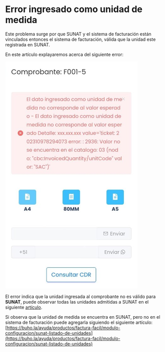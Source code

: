 # Error ingresado como unidad de medida

Este problema surge por que SUNAT y el sistema de facturación están vinculados entonces el sistema de facturación, válida que la unidad este registrada en SUNAT.

En este artículo explayaremos acerca del siguiente error:

![Alt text](img/Preguntafrecuente30.jpg)

El error indica que la unidad ingresada al comprobante no es válido para **SUNAT**, puede observar todas las unidades admitidas a SUNAT en el siguiente [artículo](#).

Si observa que la unidad de medida se encuentra en SUNAT, pero no en el sistema de facturación puede agregarla siguiendo el siguiente artículo: [https://buho.la/ayuda/productos/factura-facil/modulo-configuracion/sunat-listado-de-unidades](https://buho.la/ayuda/productos/factura-facil/modulo-configuracion/sunat-listado-de-unidades)
